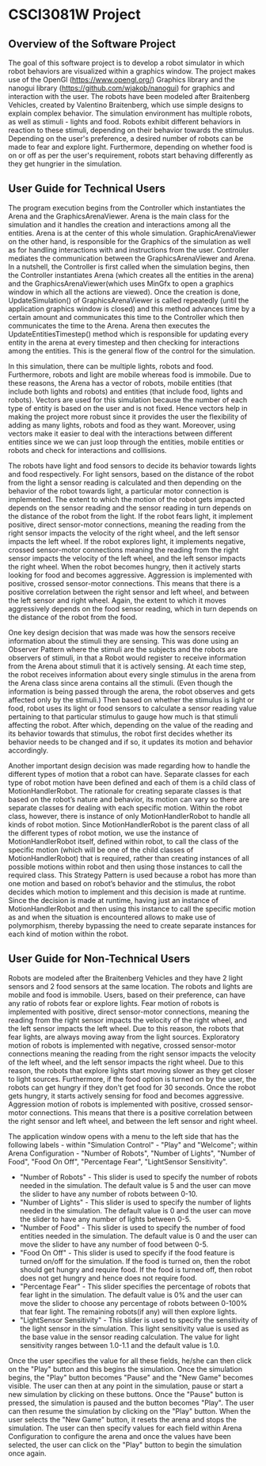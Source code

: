 # CSCI3081W Project

## Overview of the Software Project
The goal of this software project is to develop a robot simulator in which robot behaviors are visualized within a graphics window. The project makes use of the OpenGl (https://www.opengl.org/) Graphics library and the nanogui library (https://github.com/wjakob/nanogui) for graphics and interaction with the user. The robots have been modeled after Braitenberg Vehicles, created by Valentino Braitenberg, which use simple designs to explain complex behavior. The simulation environment has multiple robots, as well as stimuli - lights and food. Robots exhibit different behaviors in reaction to these stimuli, depending on their behavior towards the stimulus. Depending on the user's preference, a desired number of robots can be made to fear and explore light. Furthermore, depending on whether food is on or off as per the user's requirement, robots start behaving differently as they get hungrier in the simulation. 

## User Guide for Technical Users
The program execution begins from the Controller which instantiates the Arena and the GraphicsArenaViewer. Arena is the main class for the simulation and it handles the creation and interactions among all the entities. Arena is at the center of this whole simulation. GraphicArenaViewer on the other hand, is responsible for the Graphics of the simulation as well as for handling interactions with and instructions from the user. Controller mediates the communication between the GraphicsArenaViewer and Arena. In a nutshell, the Controller is first called when the simulation begins, then the Controller instantiates Arena (which creates all the entities in the arena) and the GraphicsArenaViewer(which uses MinGfx to open a graphics window in which all the actions are viewed). Once the creation is done, UpdateSimulation() of GraphicsArenaViewer is called repeatedly (until the application graphics window is closed) and this method advances time by a certain amount and communicates this time to the Controller which then communicates the time to the Arena. Arena then executes the UpdateEntitiesTimestep() method which is responsible for updating every entity in the arena at every timestep and then checking for interactions among the entities. This is the general flow of the control for the simulation. 


In this simulation, there can be multiple lights, robots and food. Furthermore, robots and light are mobile whereas food is immobile. Due to these reasons, the Arena has a vector of robots, mobile entities (that include both lights and robots) and entities (that include food, lights and robots). Vectors are used for this simulation because the number of each type of entity is based on the user and is not fixed. Hence vectors help in making the project more robust since it provides the user the flexibility of adding as many lights, robots and food as they want. Moreover, using vectors make it easier to deal with the interactions between different entities since we we can just loop through the entities, mobile entities or robots and check for interactions and colllisions. 

The robots have light and food sensors to decide its behavior towards lights and food respectively. For light sensors, based on the distance of the robot from the light a sensor reading is calculated and then depending on the behavior of the robot towards light, a particular motor connection is implemented. The extent to which the motion of the robot gets impacted depends on the sensor reading and the sensor reading in turn depends on the distance of the robot from the light. If the robot fears light, it implement positive, direct sensor-motor connections, meaning the reading from the right sensor impacts the velocity of the right wheel, and the left sensor impacts the left wheel. If the robot explores light, it implements negative, crossed sensor-motor connections meaning the reading from the right sensor impacts the velocity of the left wheel, and the left sensor impacts the right wheel. When the robot becomes hungry, then it actively starts looking for food and becomes aggressive. Aggression is implemented with positive, crossed sensor-motor connections. This means that there is a positive correlation between the right sensor and left wheel, and between the left sensor and right wheel. Again, the extent to which it moves aggressively depends on the food sensor reading, which in turn depends on the distance of the robot from the food. 

One key design decision that was made was how the sensors receive information about the stimuli they are sensing. This was done using an Observer Pattern where the stimuli are the subjects and the robots are observers of stimuli, in that a Robot would register to receive information from the Arena about stimuli that it is actively sensing. At each time step, the robot receives information about every single stimulus in the arena from the Arena class since arena contains all the stimuli. (Even though the information is being passed through the arena, the robot observes and gets affected only by the stimuli.) Then based on whether the stimulus is light or food, robot uses its light or food sensors to calculate a sensor reading value pertaining to that particular stimulus to gauge how much is that stimuli affecting the robot. After which, depending on the value of the reading and its behavior towards that stimulus, the robot first decides whether its behavior needs to be changed and if so, it updates its motion and behavior accordingly.

Another important design decision was made regarding how to handle the different types of motion that a robot can have. Separate classes for each type of robot motion have been defined and each of them is a child class of MotionHandlerRobot. The rationale for creating separate classes is that based on the robot’s nature and behavior, its motion can vary so there are separate classes for dealing with each specific motion. Within the robot class, however, there is instance of only MotionHandlerRobot to handle all kinds of robot motion. Since MotionHandlerRobot is the parent class of all the different types of robot motion, we use the instance of MotionHandlerRobot itself, defined within robot, to call the class of the specific motion (which will be one of the child classes of MotionHandlerRobot) that is required, rather than creating instances of all possible motions within robot and then using those instances to call the required class. This Strategy Pattern is used because a robot has more than one motion and based on robot’s behavior and the stimulus, the robot decides which motion to implement and this decision is made at runtime. Since the decision is made at runtime, having just an instance of MotionHandlerRobot and then using this instance to call the specific motion as and when the situation is encountered allows to make use of polymorphism, thereby bypassing the need to create separate instances for each kind of motion within the robot.


## User Guide for Non-Technical Users

Robots are modeled after the Braitenberg Vehicles and they have 2 light sensors and 2 food sensors at the same location. The robots and lights are mobile and food is immobile. Users, based on their preference, can have any ratio of robots fear or explore lights. Fear motion of robots is implemented with positive, direct sensor-motor connections, meaning the reading from the right sensor impacts the velocity of the right wheel, and the left sensor impacts the left wheel. Due to this reason, the robots that fear lights, are always moving away from the light sources. Exploratory motion of robots is implemented with negative, crossed sensor-motor connections meaning the reading from the right sensor impacts the velocity of the left wheel, and the left sensor impacts the right wheel. Due to this reason, the robots that explore lights start moving slower as they get closer to light sources. Furthermore, if the food option is turned on by the user, the robots can get hungry if they don't get food for 30 seconds. Once the robot gets hungry, it starts actively sensing for food and becomes aggressive. Aggression motion of robots is implemented with positive, crossed sensor-motor connections. This means that there is a positive correlation between the right sensor and left wheel, and between the left sensor and right wheel.

The application window opens with a menu to the left side that has the following labels - within "Simulation Control" - "Play" and "Welcome"; within Arena Configuration -  "Number of Robots", "Number of Lights", "Number of Food", "Food On Off", "Percentage Fear", "LightSensor Sensitivity". 
- "Number of Robots" - This slider is used to specify the number of robots needed in the simulation. The default value is 5 and the user can move the slider to have any number of robots between 0-10. 
- "Number of Lights" - This slider is used to specify the number of lights needed in the simulation. The default value is 0 and the user can move the slider to have any number of lights between 0-5. 
- "Number of Food" - This slider is used to specify the number of food entities needed in the simulation. The default value is 0 and the user can move the slider to have any number of food between 0-5. 
- "Food On Off" - This slider is used to specify if the food feature is turned on/off for the simulation. If the food is turned on, then the robot should get hungry and require food. If the food is turned off, then robot does not get hungry and hence does not require food. 
- "Percentage Fear" - This slider specifies the percentage of robots that fear light in the simulation.  The default value is 0% and the user can move the slider to choose any percentage of robots between 0-100% that fear light. The remaining robots(if any) will then explore lights. 
- "LightSensor Sensitivity" - This slider is used to specify the sensitivity of the light sensor in the simulation. This light sensitivity value is used as the base value in the sensor reading calculation. The value for light sensitivity ranges between 1.0-1.1 and the default value is 1.0. 

Once the user specifies the value for all these fields, he/she can then click on the "Play" button and this begins the simulation. Once the simulation begins, the "Play" button becomes "Pause"  and the "New Game" becomes visible. The user can then at any point in the simulation, pause or start a new simulation by clicking on these buttons. Once the "Pause" button is pressed, the simulation is paused and the button becomes "Play". The user can then resume the simulation by clicking on the "Play" button. When the user selects the "New Game" button, it resets the arena and stops the simulation. The user can then specify values for each field within Arena Configuration to configure the arena and once the values have been selected, the user can click on the "Play" button to begin the simulation once again. 
